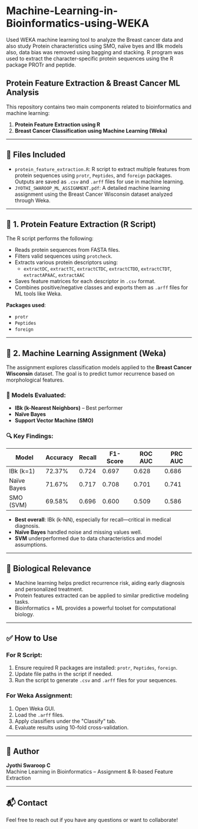 # Machine-Learning-in-Bioinformatics-using-WEKA
Used WEKA machine learning tool to analyze the Breast cancer data and also study Protein characteristics using SMO, naïve byes and IBk models also, data bias was removed using bagging and stacking. R program was used to extract the character-specific protein sequences using the R package PROTr and peptide.

## Protein Feature Extraction & Breast Cancer ML Analysis

This repository contains two main components related to bioinformatics and machine learning:

1. **Protein Feature Extraction using R**
2. **Breast Cancer Classification using Machine Learning (Weka)**

---

## 📁 Files Included

- `protein_feature_extraction.R`: R script to extract multiple features from protein sequences using `protr`, `Peptides`, and `foreign` packages. Outputs are saved as `.csv` and `.arff` files for use in machine learning.
- `JYOTHI_SWAROOP_ML_ASSIGNMENT.pdf`: A detailed machine learning assignment using the Breast Cancer Wisconsin dataset analyzed through Weka.

---

## 🔬 1. Protein Feature Extraction (R Script)

The R script performs the following:

- Reads protein sequences from FASTA files.
- Filters valid sequences using `protcheck`.
- Extracts various protein descriptors using:
  - `extractDC`, `extractTC`, `extractCTDC`, `extractCTDD`, `extractCTDT`, `extractAPAAC`, `extractAAC`
- Saves feature matrices for each descriptor in `.csv` format.
- Combines positive/negative classes and exports them as `.arff` files for ML tools like Weka.

**Packages used**:
- `protr`
- `Peptides`
- `foreign`

---

## 🧠 2. Machine Learning Assignment (Weka)

The assignment explores classification models applied to the **Breast Cancer Wisconsin** dataset. The goal is to predict tumor recurrence based on morphological features.

### 🧪 Models Evaluated:
- **IBk (k-Nearest Neighbors)** – Best performer
- **Naïve Bayes**
- **Support Vector Machine (SMO)**

### 🔍 Key Findings:
| Model | Accuracy | Recall | F1-Score | ROC AUC | PRC AUC |
|-------|----------|--------|----------|---------|---------|
| IBk (k=1) | 72.37% | 0.724 | 0.697 | 0.628 | 0.686 |
| Naïve Bayes | 71.67% | 0.717 | 0.708 | 0.701 | 0.741 |
| SMO (SVM) | 69.58% | 0.696 | 0.600 | 0.509 | 0.586 |

- **Best overall**: IBk (k-NN), especially for recall—critical in medical diagnosis.
- **Naïve Bayes** handled noise and missing values well.
- **SVM** underperformed due to data characteristics and model assumptions.

---

## 🧬 Biological Relevance

- Machine learning helps predict recurrence risk, aiding early diagnosis and personalized treatment.
- Protein features extracted can be applied to similar predictive modeling tasks.
- Bioinformatics + ML provides a powerful toolset for computational biology.

---

## ✅ How to Use

### For R Script:
1. Ensure required R packages are installed: `protr`, `Peptides`, `foreign`.
2. Update file paths in the script if needed.
3. Run the script to generate `.csv` and `.arff` files for your sequences.

### For Weka Assignment:
1. Open Weka GUI.
2. Load the `.arff` files.
3. Apply classifiers under the "Classify" tab.
4. Evaluate results using 10-fold cross-validation.

---

## 📌 Author
**Jyothi Swaroop C**  
Machine Learning in Bioinformatics – Assignment & R-based Feature Extraction

---

## 📬 Contact
Feel free to reach out if you have any questions or want to collaborate!

